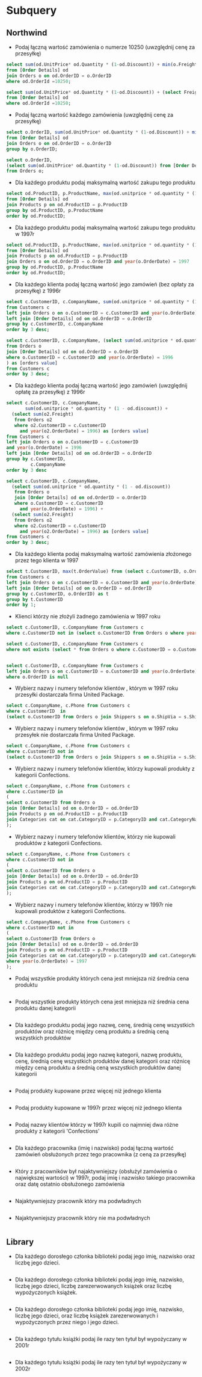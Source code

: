 # Subquery

## Northwind

* Podaj łączną wartość zamówienia o numerze 10250 (uwzględnij cenę za przesyłkę)

```sql
select sum(od.UnitPrice* od.Quantity * (1-od.Discount)) + min(o.Freight)
from [Order Details] od 
join Orders o on od.OrderID = o.OrderID
where od.OrderId =10250;
```

```sql
select sum(od.UnitPrice* od.Quantity * (1-od.Discount)) + (select Freight from Orders o where o.OrderID = 10250)
from [Order Details] od 
where od.OrderId =10250;
```

* Podaj łączną wartość każdego zamówienia (uwzględnij cenę za przesyłkę)

```sql
select o.OrderID, sum(od.UnitPrice* od.Quantity * (1-od.Discount)) + min(o.Freight) as 
from [Order Details] od 
join Orders o on od.OrderID = o.OrderID
group by o.OrderID;
```

```sql
select o.OrderID, 
(select sum(od.UnitPrice* od.Quantity * (1-od.Discount)) from [Order Details] od where od.OrderID = o.OrderID) + o.Freight
from Orders o;
```

* Dla każdego produktu podaj maksymalną wartość zakupu tego produktu
  
```sql
select od.ProductID, p.ProductName, max(od.unitprice * od.quantity * (1 - od.discount)) as [max product order value]
from [Order Details] od
join Products p on od.ProductID = p.ProductID
group by od.ProductID, p.ProductName 
order by od.ProductID;
```

* Dla każdego produktu podaj maksymalną wartość zakupu tego produktu w 1997r

```sql
select od.ProductID, p.ProductName, max(od.unitprice * od.quantity * (1 - od.discount)) as [max product order value]
from [Order Details] od
join Products p on od.ProductID = p.ProductID
join Orders o on od.OrderID = o.OrderID and year(o.OrderDate) = 1997
group by od.ProductID, p.ProductName 
order by od.ProductID;
```

* Dla każdego klienta podaj łączną wartość jego zamówień (bez opłaty za przesyłkę) z 1996r
  
```sql
select c.CustomerID, c.CompanyName, sum(od.unitprice * od.quantity * (1 - od.discount)) as [orders value] 
from Customers c 
left join Orders o on o.CustomerID = c.CustomerID and year(o.OrderDate) = 1996 
left join [Order Details] od on od.OrderID = o.OrderID 
group by c.CustomerID, c.CompanyName 
order by 3 desc;
```

```sql
select c.CustomerID, c.CompanyName, (select sum(od.unitprice * od.quantity * (1 - od.discount))
from Orders o
join [Order Details] od on od.OrderID = o.OrderID
where o.CustomerID = c.CustomerID and year(o.OrderDate) = 1996 
) as [orders value] 
from Customers c
order by 3 desc;
```

* Dla każdego klienta podaj łączną wartość jego zamówień (uwzględnij opłatę za przesyłkę) z 1996r

```sql
select c.CustomerID, c.CompanyName,
       sum(od.unitprice * od.quantity * (1 - od.discount)) +
  (select sum(o2.Freight)
   from Orders o2
   where o2.CustomerID = c.CustomerID
     and year(o2.OrderDate) = 1996) as [orders value]
from Customers c
left join Orders o on o.CustomerID = c.CustomerID
and year(o.OrderDate) = 1996
left join [Order Details] od on od.OrderID = o.OrderID
group by c.CustomerID,
         c.CompanyName
order by 3 desc
```

```sql
select c.CustomerID, c.CompanyName,
  (select sum(od.unitprice * od.quantity * (1 - od.discount))
   from Orders o
   join [Order Details] od on od.OrderID = o.OrderID
   where o.CustomerID = c.CustomerID
     and year(o.OrderDate) = 1996) +
  (select sum(o2.Freight)
   from Orders o2
   where o2.CustomerID = c.CustomerID
     and year(o2.OrderDate) = 1996) as [orders value]
from Customers c
order by 3 desc;
```

* Dla każdego klienta podaj maksymalną wartość zamówienia złożonego przez tego klienta w 1997

```sql
select t.CustomerID, max(t.OrderValue) from (select c.CustomerID, o.OrderID, sum(od.unitprice * od.quantity * (1 - od.discount)) as OrderValue
from Customers c 
left join Orders o on c.CustomerID = o.CustomerID and year(o.OrderDate) = 1997
left join [Order Details] od on o.OrderID = od.OrderID
group by c.CustomerID, o.OrderID) as t
group by t.CustomerID
order by 1;
```

* Klienci którzy nie złożyli żadnego zamówienia w 1997 roku

```sql
select c.CustomerID, c.CompanyName from Customers c 
where c.CustomerID not in (select o.CustomerID from Orders o where year(o.OrderDate) = 1997)
```

```sql
select c.CustomerID, c.CompanyName from Customers c 
where not exists (select * from Orders o where c.CustomerID = o.CustomerID and year(o.OrderDate) = 1997)
```

```sql

select c.CustomerID, c.CompanyName from Customers c 
left join Orders o on c.CustomerID = o.CustomerID and year(o.OrderDate) = 1997
where o.OrderID is null
```

* Wybierz nazwy i numery telefonów klientów , którym w 1997 roku przesyłki dostarczała firma United Package.

```sql
select c.CompanyName, c.Phone from Customers c 
where c.CustomerID  in 
(select o.CustomerID from Orders o join Shippers s on o.ShipVia = s.ShipperID and s.CompanyName = 'United Package' and year(o.OrderDate) = 1997)

```

* Wybierz nazwy i numery telefonów klientów , którym w 1997 roku przesyłek nie dostarczała firma United Package.

```sql
select c.CompanyName, c.Phone from Customers c 
where c.CustomerID not in 
(select o.CustomerID from Orders o join Shippers s on o.ShipVia = s.ShipperID and s.CompanyName = 'United Package' and year(o.OrderDate) = 1997)
```

* Wybierz nazwy i numery telefonów klientów, którzy kupowali produkty z kategorii Confections.

```sql
select c.CompanyName, c.Phone from Customers c 
where c.CustomerID in 
(
select o.CustomerID from Orders o
join [Order Details] od on o.OrderID = od.OrderID
join Products p on od.ProductID = p.ProductID
join Categories cat on cat.CategoryID = p.CategoryID and cat.CategoryName = 'Confections'
);
```

* Wybierz nazwy i numery telefonów klientów, którzy nie kupowali produktów z kategorii Confections.

```sql
select c.CompanyName, c.Phone from Customers c 
where c.CustomerID not in 
(
select o.CustomerID from Orders o
join [Order Details] od on o.OrderID = od.OrderID
join Products p on od.ProductID = p.ProductID
join Categories cat on cat.CategoryID = p.CategoryID and cat.CategoryName = 'Confections'
);
```

* Wybierz nazwy i numery telefonów klientów, którzy w 1997r nie kupowali produktów z kategorii Confections.

```sql
select c.CompanyName, c.Phone from Customers c 
where c.CustomerID not in 
(
select o.CustomerID from Orders o
join [Order Details] od on o.OrderID = od.OrderID
join Products p on od.ProductID = p.ProductID
join Categories cat on cat.CategoryID = p.CategoryID and cat.CategoryName = 'Confections'
where year(o.OrderDate) = 1997
);
```

* Podaj wszystkie produkty których cena jest mniejsza niż średnia cena produktu

```sql
```

* Podaj wszystkie produkty których cena jest mniejsza niż średnia cena produktu danej kategorii

```sql
```

* Dla każdego produktu podaj jego nazwę, cenę, średnią cenę wszystkich produktów oraz różnicę między ceną produktu a średnią ceną wszystkich produktów

```sql
```

* Dla każdego produktu podaj jego nazwę kategorii, nazwę produktu, cenę, średnią cenę wszystkich produktów danej kategorii
oraz różnicę między ceną produktu a średnią ceną wszystkich produktów danej kategorii

```sql
```

* Podaj produkty kupowane przez więcej niż jednego klienta

```sql
```

* Podaj produkty kupowane w 1997r przez więcej niż jednego klienta

```sql
```

* Podaj nazwy klientów którzy w 1997r kupili co najmniej dwa różne produkty z kategorii 'Confections'

```sql
```

* Dla każdego pracownika (imię i nazwisko) podaj łączną wartość zamówień obsłużonych przez tego pracownika (z ceną za przesyłkę)

```sql
```

* Który z pracowników był najaktywniejszy (obsłużył zamówienia o największej wartości) w 1997r, podaj imię i nazwisko takiego pracownika
oraz datę ostatnio obsłużonego zamówienia

```sql
```

* Najaktywniejszy pracownik który ma podwładnych

```sql
```

* Najaktywniejszy pracownik który nie ma podwładnych

```sql
```

## Library

* Dla każdego dorosłego członka biblioteki podaj jego imię, nazwisko oraz liczbę jego dzieci.

```sql
```

* Dla każdego dorosłego członka biblioteki podaj jego imię, nazwisko, liczbę jego dzieci, liczbę zarezerwowanych książek oraz liczbę wypożyczonych książek.

```sql
```

* Dla każdego dorosłego członka biblioteki podaj jego imię, nazwisko, liczbę jego dzieci, oraz liczbę książek zarezerwowanych i wypożyczonych przez niego i jego dzieci.

```sql
```

* Dla każdego tytułu książki podaj ile razy ten tytuł był wypożyczany w 2001r

```sql
```

* Dla każdego tytułu książki podaj ile razy ten tytuł był wypożyczany w 2002r

```sql
```
